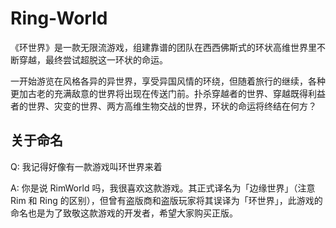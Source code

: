# Ring-World

《环世界》是一款无限流游戏，组建靠谱的团队在西西佛斯式的环状高维世界里不断穿越，最终尝试超脱这一环状的命运。

一开始游览在风格各异的异世界，享受异国风情的环绕，但随着旅行的继续，各种更加古老的充满敌意的世界将出现在传送门前。扑杀穿越者的世界、穿越既得利益者的世界、灾变的世界、两方高维生物交战的世界，环状的命运将终结在何方？

## 关于命名

Q: 我记得好像有一款游戏叫环世界来着

A: 你是说 RimWorld 吗，我很喜欢这款游戏。其正式译名为「边缘世界」（注意 Rim 和 Ring 的区别），但曾有盗版商和盗版玩家将其误译为「环世界」，此游戏的命名也是为了致敬这款游戏的开发者，希望大家购买正版。
